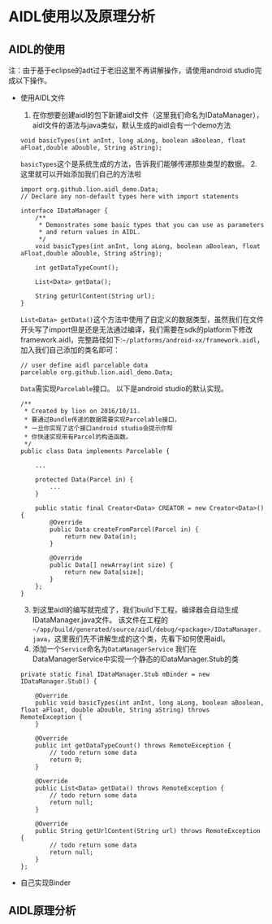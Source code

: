 AIDL使用以及原理分析
==============

AIDL的使用
-----------
注：由于基于eclipse的adt过于老旧这里不再讲解操作，请使用android studio完成以下操作。
+ 使用AIDL文件
	1. 在你想要创建aidl的包下新建aidl文件（这里我们命名为IDataManager），aidl文件的语法与java类似，默认生成的aidl会有一个demo方法
    ```
    void basicTypes(int anInt, long aLong, boolean aBoolean, float aFloat,double aDouble, String aString);
    ```
    ```basicTypes```这个是系统生成的方法，告诉我们能够传递那些类型的数据。
    2. 这里就可以开始添加我们自己的方法啦

    ```
    import org.github.lion.aidl_demo.Data;
    // Declare any non-default types here with import statements

    interface IDataManager {
        /**
         * Demonstrates some basic types that you can use as parameters
         * and return values in AIDL.
         */
        void basicTypes(int anInt, long aLong, boolean aBoolean, float aFloat,double aDouble, String aString);

        int getDataTypeCount();

        List<Data> getData();

        String getUrlContent(String url);
    }
    ```
    ```List<Data> getData()```这个方法中使用了自定义的数据类型，虽然我们在文件开头写了import但是还是无法通过编译，我们需要在sdk的platform下修改framework.aidl，完整路径如下:```~/platforms/android-xx/framework.aidl```，加入我们自己添加的类名即可：
    ```
    // user define aidl parcelable data
    parcelable org.github.lion.aidl_demo.Data;
    ```
    ```Data```需实现```Parcelable```接口。
    以下是android studio的默认实现。
    ```
    /**
     * Created by lion on 2016/10/11.
     * 要通过Bundle传递的数据需要实现Parcelable接口，
     * 一旦你实现了这个接口android studio会提示你帮
     * 你快速实现带有Parcel的构造函数。
     */
    public class Data implements Parcelable {

        ...

        protected Data(Parcel in) {
            ...
        }

        public static final Creator<Data> CREATOR = new Creator<Data>() {
            @Override
            public Data createFromParcel(Parcel in) {
                return new Data(in);
            }

            @Override
            public Data[] newArray(int size) {
                return new Data[size];
            }
        };
    }
    ```
    3. 到这里aidl的编写就完成了，我们build下工程，编译器会自动生成IDataManager.java文件。
    该文件在工程的```~/app/build/generated/source/aidl/debug/<package>/IDataManager.java```，这里我们先不讲解生成的这个类，先看下如何使用aidl。
    4. 添加一个```Service```命名为```DataManagerService```
    我们在DataManagerService中实现一个静态的IDataManager.Stub的类
    ```
    private static final IDataManager.Stub mBinder = new IDataManager.Stub() {

        @Override
        public void basicTypes(int anInt, long aLong, boolean aBoolean, float aFloat, double aDouble, String aString) throws RemoteException {
        }

        @Override
        public int getDataTypeCount() throws RemoteException {
            // todo return some data
            return 0;
        }

        @Override
        public List<Data> getData() throws RemoteException {
            // todo return some data
            return null;
        }

        @Override
        public String getUrlContent(String url) throws RemoteException {
            // todo return some data
            return null;
        }
    };
    ```

+ 自己实现Binder

AIDL原理分析
-------------